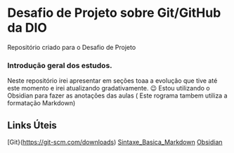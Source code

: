 # Desafio de Projeto sobre Git/GitHub da DIO
Repositório criado para o Desafio de Projeto

### Introdução geral dos estudos.
Neste repositório irei apresentar em seções toaa a evolução que tive até este momento e irei atualizando gradativamente. 😉
Estou utilizando o Obsidian para fazer as anotações das aulas ( Este rograma tambem utiliza a formatação Markdown)

## Links Úteis
[Git}(https://git-scm.com/downloads)
[Sintaxe_Basica_Markdown](https://www.markdownguide.org/basic-syntax/)
[Obsidian](https://obsidian.md)
